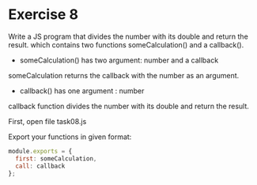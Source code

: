 #  Exercise 8

Write a JS program that divides the number with its double and return the result. which contains two functions someCalculation() and a callback().

- someCalculation() has two argument: number and a callback

someCalculation returns the callback with the number as an argument.

- callback() has one argument : number

callback function divides the number with its double and return the result.

First, open file task08.js

Export your functions in given format:

```js
module.exports = {
  first: someCalculation,
  call: callback
};
```